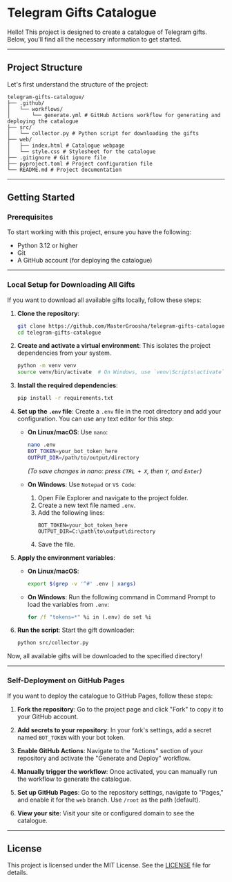 # Telegram Gifts Catalogue

Hello! This project is designed to create a catalogue of Telegram gifts. Below, you'll find all the necessary information to get started.

---

## Project Structure

Let's first understand the structure of the project:

```plaintext
telegram-gifts-catalogue/ 
├── .github/ 
│   └── workflows/ 
│       └── generate.yml # GitHub Actions workflow for generating and deploying the catalogue
├── src/ 
│   └── collector.py # Python script for downloading the gifts
├── web/ 
│   ├── index.html # Catalogue webpage
│   └── style.css # Stylesheet for the catalogue
├── .gitignore # Git ignore file
├── pyproject.toml # Project configuration file
└── README.md # Project documentation
```

---

## Getting Started

### Prerequisites
To start working with this project, ensure you have the following:
- Python 3.12 or higher
- Git
- A GitHub account (for deploying the catalogue)

---

### Local Setup for Downloading All Gifts

If you want to download all available gifts locally, follow these steps:

1. **Clone the repository**:
   ```sh
   git clone https://github.com/MasterGroosha/telegram-gifts-catalogue.git
   cd telegram-gifts-catalogue
   ```

2. **Create and activate a virtual environment**:
   This isolates the project dependencies from your system.
   ```sh
   python -m venv venv
   source venv/bin/activate  # On Windows, use `venv\Scripts\activate`
   ```

3. **Install the required dependencies**:
   ```sh
   pip install -r requirements.txt
   ```

4. **Set up the `.env` file**:
   Create a `.env` file in the root directory and add your configuration. You can use any text editor for this step:

   - **On Linux/macOS**: Use `nano`:
     ```sh
     nano .env
     BOT_TOKEN=your_bot_token_here
     OUTPUT_DIR=/path/to/output/directory
     ```
     *(To save changes in nano: press `CTRL + X`, then `Y`, and `Enter`)*

   - **On Windows**: Use `Notepad` or `VS Code`:
     1. Open File Explorer and navigate to the project folder.
     2. Create a new text file named `.env`.
     3. Add the following lines:
        ```
        BOT_TOKEN=your_bot_token_here
        OUTPUT_DIR=C:\path\to\output\directory
        ```
     4. Save the file.

5. **Apply the environment variables**:
   - **On Linux/macOS**:
     ```sh
     export $(grep -v '^#' .env | xargs)
     ```

   - **On Windows**:
     Run the following command in Command Prompt to load the variables from `.env`:
     ```cmd
     for /f "tokens=*" %i in (.env) do set %i
     ```

6. **Run the script**:
   Start the gift downloader:
   ```sh
   python src/collector.py
   ```

Now, all available gifts will be downloaded to the specified directory!

---

### Self-Deployment on GitHub Pages

If you want to deploy the catalogue to GitHub Pages, follow these steps:

1. **Fork the repository**:
   Go to the project page and click "Fork" to copy it to your GitHub account.

2. **Add secrets to your repository**:
   In your fork's settings, add a secret named `BOT_TOKEN` with your bot token.

3. **Enable GitHub Actions**:
   Navigate to the "Actions" section of your repository and activate the "Generate and Deploy" workflow.

4. **Manually trigger the workflow**:
   Once activated, you can manually run the workflow to generate the catalogue.

5. **Set up GitHub Pages**:
   Go to the repository settings, navigate to "Pages," and enable it for the `web` branch. Use `/root` as the path (default).

6. **View your site**:
   Visit your site or configured domain to see the catalogue.

---

## License

This project is licensed under the MIT License. See the [LICENSE](LICENSE) file for details.
